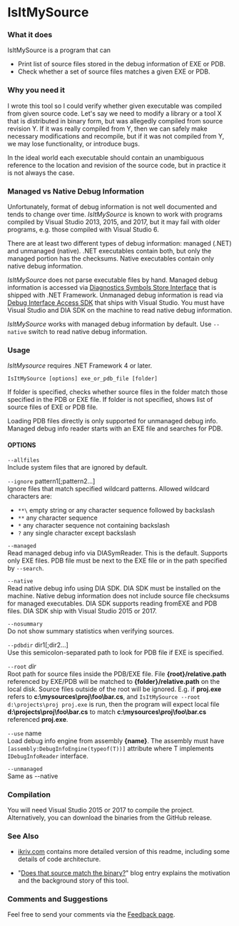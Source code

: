 # IsItMySource

### What it does
IsItMySource is a program that can
   * Print list of source files stored in the debug information of EXE or PDB.
   * Check whether a set of source files matches a given EXE or PDB.

### Why you need it
I wrote this tool so I could verify whether given executable was compiled from given source code. Let's say we need to modify a library or a tool X that is distributed in binary form, but was allegedly compiled from source revision Y. If it was really compiled from Y, then we can safely make necessary modifications and recompile, but if it was not compiled from Y, we may lose functionality, or introduce bugs. 

In the ideal world each executable should contain an unambiguous reference to the location and revision of the source code, but in practice it is not always the case.

### Managed vs Native Debug Information

Unfortunately, format of debug information is not well documented and tends to change over time. _IsItMySource_ is known to work with programs compiled by Visual Studio 2013, 2015, and 2017, but it may fail with older programs, e.g. those compiled with Visual Studio 6.

There are at least two different types of debug information: managed (.NET) and unmanaged (native). .NET executables contain both, but only the managed portion has the checksums. Native executables contain only native debug information.

_IsItMySource_ does not parse executable files by hand. Managed debug information is accessed via [Diagnostics Symbols Store Interface](https://docs.microsoft.com/en-us/dotnet/framework/unmanaged-api/diagnostics/) that is shipped with .NET Framework. Unmanaged debug information is read via [Debug Interface Access SDK](https://msdn.microsoft.com/en-us/library/x93ctkx8.aspx?f=255&MSPPError=-2147217396) that ships with Visual Studio. You must have Visual Studio and DIA SDK on the machine to read native debug information.

_IsItMySource_ works with  managed debug information by default. Use `--native` switch to read native debug information.

### Usage 

_IsItMysource_ requires .NET Framework 4 or later. 

    IsItMySource [options] exe_or_pdb_file [folder]

If folder is specified, checks whether source files in the folder match those specified in the PDB or EXE file. If folder is not specified, shows list of source files of EXE or PDB file.

Loading PDB files directly is only supported for unmanaged debug info. Managed debug info reader starts with an EXE file and searches for PDB.
   
#### OPTIONS
`--allfiles`  
Include system files that are ignored by default.

`--ignore` pattern1[;pattern2...]  
                Ignore files that match specified wildcard patterns. Allowed
                wildcard characters are:   
   -  `**\`  empty string or any character sequence followed by backslash  
   -  `**`   any character sequence
   -  `*`    any character sequence not containing backslash
   -  `?`    any single character except backslash

`--managed`  
Read managed debug info via DIASymReader. This is the default. Supports only EXE files. PDB file must be next to the EXE file or in the path specified by `--search`.

`--native`  
Read native debug info using DIA SDK. DIA SDK must be installed on the machine. Native debug information does not include source file checksums for managed executables. DIA SDK supports reading fromEXE and PDB files. DIA SDK ship with Visual Studio 2015 or 2017. 

`--nosummary`  
Do not show summary statistics when verifying sources.

`--pdbdir` dir1[;dir2...]  
Use this semicolon-separated path to look for PDB file if EXE is specified.

`--root` _dir_  
Root path for source files inside the PDB/EXE file. File **{root}/relative.path** referenced by EXE/PDB will be matched to **{folder}/relative.path** on the local disk. Source files outside of the root will be ignored. E.g. if **proj.exe** refers to **c:\mysources\proj\foo\bar.cs**, and 
`IsItMySource --root d:\projects\proj proj.exe` is run, then the program will expect local file **d:\projects\proj\foo\bar.cs** to match 
                **c:\mysources\proj\foo\bar.cs** referenced **proj.exe**.

`--use` name  
Load debug info engine from assembly **{name}**. The assembly must have `[assembly:DebugInfoEngine(typeof(T))]` attribute where T implements `IDebugInfoReader` interface.

`--unmanaged`  
Same as --native
### Compilation
You will need Visual Studio 2015 or 2017 to compile the project. Alternatively, you can download the binaries from the GitHub release.

### See Also
* [ikriv.com](http://www.ikriv.com/dev/dotnet/IsItMySource/) contains more detailed version of this readme, including some details of code architecture.

* "[Does that source match the binary?](http://www.ikriv.com/blog/?p=2394)" blog entry explains the motivation and the background story of this tool.

### Comments and Suggestions
Feel free to send your comments via the [Feedback page](http://www.ikriv.com/feedback.php?subj=About%20IsItMySource).